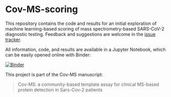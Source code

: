 # Cov-MS-scoring

This repository contains the code and results for an initial exploration of machine learning-based scoring of mass spectrometry-based SARS-CoV-2 diagnostic testing. Feedback and suggestions are welcome in the [issue tracker](https://github.com/compomics/Cov-MS-scoring/issues).

All information, code, and results are available in a Jupyter Notebook, which can be
easily opened online with Binder:

[![Binder](https://mybinder.org/badge_logo.svg)](https://mybinder.org/v2/gh/compomics/Cov-MS-scoring/HEAD)


This project is part of the Cov-MS manuscript:

> Cov-MS: a community-based template assay for clinical MS-based protein detection in Sars-Cov-2 patients

